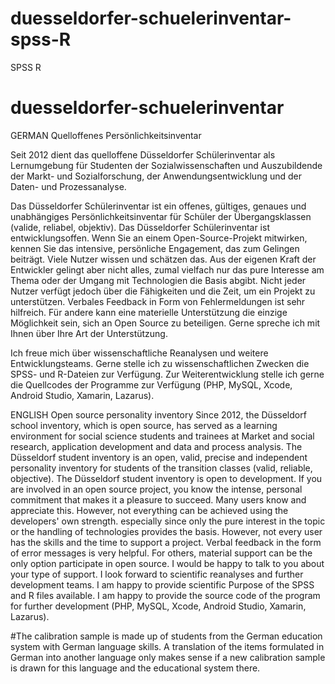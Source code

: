 
# duesseldorfer-schuelerinventar-spss-R
SPSS R
# duesseldorfer-schuelerinventar
GERMAN
Quelloffenes Persönlichkeitsinventar

Seit 2012 dient das quelloffene Düsseldorfer Schülerinventar als Lernumgebung für Studenten der Sozialwissenschaften und Auszubildende der 
Markt- und Sozialforschung, der Anwendungsentwicklung und der Daten- und Prozessanalyse.

Das Düsseldorfer Schülerinventar ist ein offenes, gültiges, genaues und unabhängiges Persönlichkeitsinventar für Schüler 
der Übergangsklassen (valide, reliabel, objektiv). Das Düsseldorfer Schülerinventar ist entwicklungsoffen. 
Wenn Sie an einem Open-Source-Projekt mitwirken, kennen Sie das intensive, persönliche Engagement, das zum Gelingen beiträgt. 
Viele Nutzer wissen und schätzen das. Aus der eigenen Kraft der Entwickler gelingt aber nicht alles, 
zumal vielfach nur das pure Interesse am Thema oder der Umgang mit Technologien die Basis abgibt. 
Nicht jeder Nutzer verfügt jedoch über die Fähigkeiten und die Zeit, um ein Projekt zu unterstützen. 
Verbales Feedback in Form von Fehlermeldungen ist sehr hilfreich. Für andere kann eine materielle Unterstützung die einzige Möglichkeit sein, 
sich an Open Source zu beteiligen. Gerne spreche ich mit Ihnen über Ihre Art der Unterstützung.

Ich freue mich über wissenschaftliche Reanalysen und weitere Entwicklungsteams. Gerne stelle ich zu wissenschaftlichen 
Zwecken die SPSS- und R-Dateien zur Verfügung. Zur Weiterentwicklung stelle ich gerne die Quellcodes der Programme zur Verfügung 
(PHP, MySQL, Xcode, Android Studio, Xamarin, Lazarus).

ENGLISH
Open source personality inventory Since 2012, the Düsseldorf school inventory, which is open source, has served as a learning environment for social science students and trainees at Market and social research, application development and data and process analysis. The Düsseldorf student inventory is an open, valid, precise and independent personality inventory for students of the transition classes (valid, reliable, objective). The Düsseldorf student inventory is open to development. If you are involved in an open source project, you know the intense, personal commitment that makes it a pleasure to succeed. Many users know and appreciate this. However, not everything can be achieved using the developers' own strength. especially since only the pure interest in the topic or the handling of technologies provides the basis. However, not every user has the skills and the time to support a project. Verbal feedback in the form of error messages is very helpful. For others, material support can be the only option participate in open source. I would be happy to talk to you about your type of support. I look forward to scientific reanalyses and further development teams. I am happy to provide scientific Purpose of the SPSS and R files available. I am happy to provide the source code of the program for further development (PHP, MySQL, Xcode, Android Studio, Xamarin, Lazarus). 

#The calibration sample is made up of students from the German education system with German language skills. A translation of the items formulated in German into another language only makes sense if a new calibration sample is drawn for this language and the educational system there.
